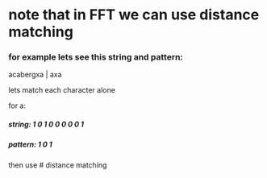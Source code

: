 # note that in FFT we can use distance matching
### for example lets see this string and pattern:
acabergxa  |  axa

lets match each character alone

for a:

##### string:    1 0 1 0 0 0 0 0 1

##### pattern:   1 0 1

then use # distance matching

